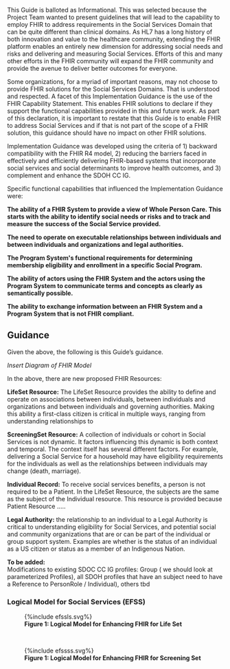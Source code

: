 This Guide is balloted as Informational. This was selected because the Project Team wanted to present guidelines that will lead to the capability to employ FHIR to address requirements in the Social Services Domain that can be quite different than clinical domains. As HL7 has a long history of both innovation and value to the healthcare community, extending the FHIR platform enables an entirely new dimension for addressing social needs and risks and delivering and measuring Social Services. Efforts of this and many other efforts in the FHIR community will expand the FHIR community and provide the avenue to deliver better outcomes for everyone.

Some organizations, for a myriad of important reasons, may not choose to provide FHIR solutions for the Social Services Domains. That is understood and respected. A facet of this Implementation Guidance is the use of the FHIR Capability Statement.  This enables FHIR solutions to declare if they support the functional capabilities provided in this and future work.  As part of this declaration, it is important to restate that this Guide is to enable FHIR to address Social Services and if that is not part of the scope of a FHIR solution, this guidance should have no impact on other FHIR solutions.

Implementation Guidance was developed using the criteria of 1) backward compatibility with the FHIR R4 model, 2) reducing the barriers faced in effectively and efficiently delivering FHIR-based systems that incorporate social services and social determinants to improve health outcomes, and 3) complement and enhance the SDOH CC IG. 

Specific functional capabilities  that influenced the Implementation Guidance were:

**The ability of a FHIR System to provide a view of Whole Person Care. This starts with the ability to identify social needs or risks and to track and measure the success of the Social Service provided.**    

**The need to operate on executable relationships between individuals and between individuals and organizations and legal authorities.**  

**The Program System's functional requirements for determining membership eligibility and enrollment in a specific Social Program.**  

**The ability of actors using the FHIR System and the actors using the Program System to communicate terms and concepts as clearly as semantically possible.**  

**The ability to exchange information between an FHIR System and a Program System that is not FHIR compliant.**  

## Guidance
Given the above, the following is this Guide’s guidance.  

_Insert Diagram of FHIR Model_  

In the above, there are new proposed FHIR Resources:  

**LifeSet Resource:** The LifeSet Resource provides the ability to define and operate on associations between individuals, between individuals and organizations and between individuals and governing authorities.  Making this ability a first-class citizen is critical in multiple ways, ranging from understanding relationships to  

**ScreeningSet Resource:** A collection of individuals or cohort in Social Services is not dynamic. It factors influencing this dynamic is both context and temporal. The context itself has several different factors. For example, delivering a Social Service for a household may have eligibility requirements for the individuals as well as the relationships between individuals may change (death, marriage).  

**Individual Record:** To receive social services benefits, a person is not required to be a Patient. In the LifeSet Resource, the subjects are the same as the subject of the Individual resource. This resource is provided because Patient Resource …..  
 
**Legal Authority:** the relationship to an individual to a Legal Authority is critical to understanding eligibility for Social Services, and potential social and community organizations that are or can be part of the individual or group support system. Examples are whether is the status of an individual as a US citizen or status as a member of an Indigenous Nation.  

**To be added:**  
Modifications to existing SDOC CC IG profiles: Group ( we should look at parameterized Profiles), all SDOH profiles that have an subject need to have a Reference to PersonRole / Individual), others tbd

### Logical Model for Social Services (EFSS)


<figure>
{%include efssls.svg%}
<figcaption><b>Figure 1: Logical Model for Enhancing FHIR for Life Set</b></figcaption>
</figure>
<br clear="all" />

<figure>
{%include efssss.svg%}
<figcaption><b>Figure 1: Logical Model for Enhancing FHIR for Screening Set</b></figcaption>
</figure>
<br clear="all" />
